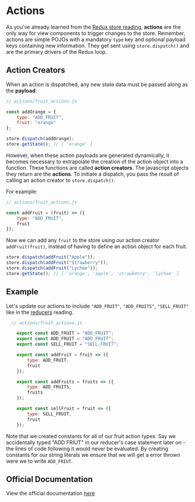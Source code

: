 # Actions

As you've already learned from the [Redux store reading][store], **actions** are
the only way for view components to trigger changes to the store. Remember,
actions are simple POJOs with a mandatory `type` key and optional payload keys containing new information. They get sent using `store.dispatch()` and are the
primary drivers of the Redux loop.

## Action Creators

When an action is dispatched, any new state data must be passed along as the
**payload**:

```js
// actions/fruit_actions.js

const addOrange = {
	type: "ADD_FRUIT",
	fruit: "orange"
};

store.dispatch(addOrange);
store.getState(); // [ 'orange' ]
```

However, when these action payloads are generated dynamically, it becomes
necessary to extrapolate the creation of the action object into a function.
These functions are called **action creators**. The javascript objects they return are the **actions**. To initiate a dispatch, you
pass the result of calling an action creator to `store.dispatch()`.

For example:
```js
// actions/fruit_actions.js

const addFruit = (fruit) => ({
	type: "ADD_FRUIT",
	fruit
});
```

Now we can add any `fruit` to the store using our action creator
`addFruit(fruit)`, instead of having to define an action object for each fruit.

```js
store.dispatch(addFruit("Apple"));
store.dispatch(addFruit("Strawberry"));
store.dispatch(addFruit("Lychee"));
store.getState(); // [ 'orange', 'apple', 'strawberry', 'lychee' ]
```

## Example

Let's update our actions to include `"ADD_FRUIT"`, `"ADD_FRUITS"`, `"SELL_FRUIT"` like in the [reducers][reducers] reading.

```js
  // actions/fruit_actions.js

	export const ADD_FRUIT = "ADD_FRUIT";
	export const ADD_FRUIT = "ADD_FRUIT";
	export const SELL_FRUIT = "SELL_FRUIT";

	export const addFruit = fruit => ({
		type: ADD_FRUIT,
		fruit
	});

	export const addFruits = fruits => ({
		type: ADD_FRUITS,
		fruits
	});

	export const sellFruit = fruit => ({
		type: SELL_FRUIT,
		fruit
	});

```  
Note that we created constants for all of our fruit action types. Say we accidentally typed "ADD FRIUT" in our reducer's case statement later on - the lines of code following it would never be evaluated. By creating constants for our string literals we ensure that we will get a error thrown were we to write `ADD_FRIUT`.




## Official Documentation

View the official documentation [here][redux-js]

[redux-js]: http://redux.js.org/docs/basics/Actions.html

[store]: store.md
[reducers]: reducers.md
